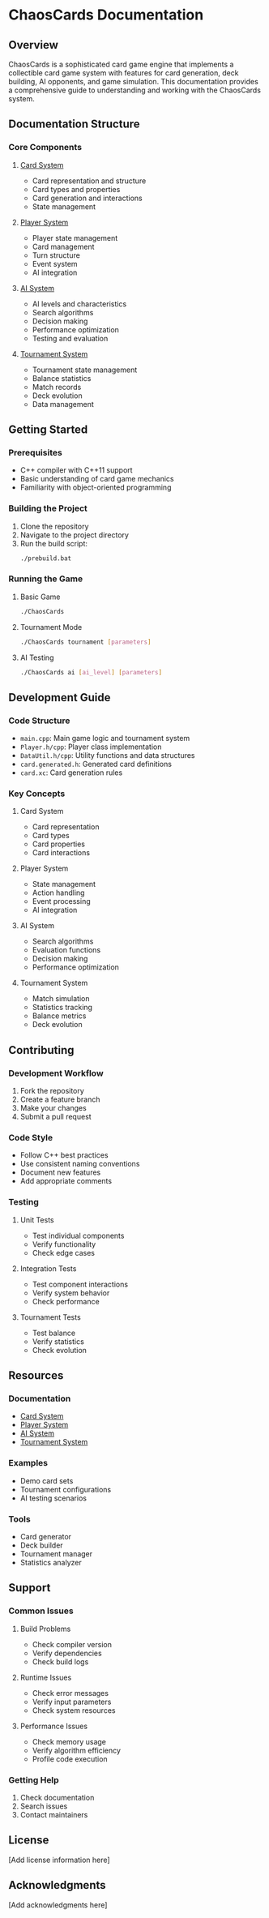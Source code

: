 # ChaosCards Documentation

## Overview
ChaosCards is a sophisticated card game engine that implements a collectible card game system with features for card generation, deck building, AI opponents, and game simulation. This documentation provides a comprehensive guide to understanding and working with the ChaosCards system.

## Documentation Structure

### Core Components
1. [Card System](01_card_system.md)
   - Card representation and structure
   - Card types and properties
   - Card generation and interactions
   - State management

2. [Player System](02_player_system.md)
   - Player state management
   - Card management
   - Turn structure
   - Event system
   - AI integration

3. [AI System](03_ai_system.md)
   - AI levels and characteristics
   - Search algorithms
   - Decision making
   - Performance optimization
   - Testing and evaluation

4. [Tournament System](04_tournament_system.md)
   - Tournament state management
   - Balance statistics
   - Match records
   - Deck evolution
   - Data management

## Getting Started

### Prerequisites
- C++ compiler with C++11 support
- Basic understanding of card game mechanics
- Familiarity with object-oriented programming

### Building the Project
1. Clone the repository
2. Navigate to the project directory
3. Run the build script:
   ```bash
   ./prebuild.bat
   ```

### Running the Game
1. Basic Game
   ```bash
   ./ChaosCards
   ```

2. Tournament Mode
   ```bash
   ./ChaosCards tournament [parameters]
   ```

3. AI Testing
   ```bash
   ./ChaosCards ai [ai_level] [parameters]
   ```

## Development Guide

### Code Structure
- `main.cpp`: Main game logic and tournament system
- `Player.h/cpp`: Player class implementation
- `DataUtil.h/cpp`: Utility functions and data structures
- `card.generated.h`: Generated card definitions
- `card.xc`: Card generation rules

### Key Concepts
1. Card System
   - Card representation
   - Card types
   - Card properties
   - Card interactions

2. Player System
   - State management
   - Action handling
   - Event processing
   - AI integration

3. AI System
   - Search algorithms
   - Evaluation functions
   - Decision making
   - Performance optimization

4. Tournament System
   - Match simulation
   - Statistics tracking
   - Balance metrics
   - Deck evolution

## Contributing

### Development Workflow
1. Fork the repository
2. Create a feature branch
3. Make your changes
4. Submit a pull request

### Code Style
- Follow C++ best practices
- Use consistent naming conventions
- Document new features
- Add appropriate comments

### Testing
1. Unit Tests
   - Test individual components
   - Verify functionality
   - Check edge cases

2. Integration Tests
   - Test component interactions
   - Verify system behavior
   - Check performance

3. Tournament Tests
   - Test balance
   - Verify statistics
   - Check evolution

## Resources

### Documentation
- [Card System](01_card_system.md)
- [Player System](02_player_system.md)
- [AI System](03_ai_system.md)
- [Tournament System](04_tournament_system.md)

### Examples
- Demo card sets
- Tournament configurations
- AI testing scenarios

### Tools
- Card generator
- Deck builder
- Tournament manager
- Statistics analyzer

## Support

### Common Issues
1. Build Problems
   - Check compiler version
   - Verify dependencies
   - Check build logs

2. Runtime Issues
   - Check error messages
   - Verify input parameters
   - Check system resources

3. Performance Issues
   - Check memory usage
   - Verify algorithm efficiency
   - Profile code execution

### Getting Help
1. Check documentation
2. Search issues
3. Contact maintainers

## License
[Add license information here]

## Acknowledgments
[Add acknowledgments here] 